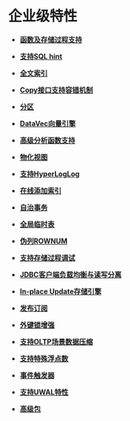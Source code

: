 # 企业级特性

-   **[函数及存储过程支持](函数及存储过程支持.md)**  

-   **[支持SQL hint](支持SQL-hint.md)**  

-   **[全文索引](全文索引.md)**  

-   **[Copy接口支持容错机制](Copy接口支持容错机制.md)**  

-   **[分区](分区.md)**  

-   **[DataVec向量引擎](DataVec向量引擎.md)**  

-   **[高级分析函数支持](高级分析函数支持.md)**  

-   **[物化视图](物化视图.md)**  

-   **[支持HyperLogLog](支持HyperLogLog.md)**  

-   **[在线添加索引](在线添加索引.md)**  

-   **[自治事务](自治事务.md)**  

-   **[全局临时表](全局临时表.md)**  
 
-   **[伪列ROWNUM](伪列ROWNUM.md)**  

-   **[支持存储过程调试](支持存储过程调试.md)**  

-   **[JDBC客户端负载均衡与读写分离](JDBC客户端负载均衡与读写分离.md)**

-   **[In-place Update存储引擎](In-place-Update存储引擎.md)**

-   **[发布订阅](发布订阅.md)**

-   **[外键锁增强](外键锁增强.md)**

-   **[支持OLTP场景数据压缩](支持OLTP场景数据压缩.md)**

-   **[支持特殊浮点数](支持特殊浮点数.md)**

-   **[事件触发器](事件触发器.md)**

-   **[支持UWAL特性](支持UWAL特性.md)**

-   **[高级包](高级包.md)**
